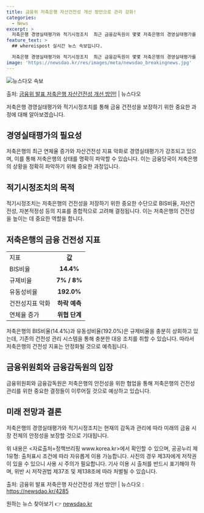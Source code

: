 ```yaml
---
title: 금융위 저축은행 자산건전성 개선 방안으로 관리 강화!
categories:
  - News
excerpt: >
  저축은행 경영실태평가와 적기시정조치  최근 금융감독원이 몇몇 저축은행의 경영실태평가를 통해 자산건전성을 점검…
feature_text: >
  ## whereispost 실시간 뉴스 속보입니다.

  저축은행 경영실태평가와 적기시정조치  최근 금융감독원이 몇몇 저축은행의 경영실태평가를 통해 자산건전성을 점검…
image: 'https://newsdao.kr/res/images/meta/newsdao_breakingnews.jpg'
---
```


![뉴스다오 속보](https://newsdao.kr/res/images/meta/newsdao_breakingnews.jpg)

<p>출처: <a href="https://newsdao.kr/4285" rel="dofollow">금융위 발표 저축은행 자산건전성 개선 방안!</a> | 뉴스다오</p>

<p data-ke-size="size16">저축은행 경영실태평가와 적기시정조치를 통해 금융 건전성을 보장하기 위한 중요한 과정에 대해 알아보겠습니다.</p>

<h2 data-ke-size="size26">경영실태평가의 필요성</h2>

<p data-ke-size="size16">저축은행의 최근 연체율 증가와 자산건전성 지표 악화로 경영실태평가가 강조되고 있으며, 이를 통해 저축은행의 상태를 명확히 파악할 수 있습니다. 이는 금융당국이 저축은행의 상황을 정확히 파악하기 위해 중요한 과정입니다.</p>

<h2 data-ke-size="size26">적기시정조치의 목적</h2>

<p data-ke-size="size16">적기시정조치는 저축은행의 건전성을 저장하기 위한 중요한 수단으로 BIS비율, 자산건전성, 자본적정성 등의 지표를 종합적으로 고려해 결정됩니다. 이는 저축은행의 건전성을 높이는 데 중요한 역할을 합니다.</p>

<h2 data-ke-size="size26">저축은행의 금융 건전성 지표</h2>

<table>
  <tr>
    <td>지표</td>
    <td style="text-align: center; height: 17px;"><b>값</b></td>
  </tr>
  <tr>
    <td>BIS비율</td>
    <td style="text-align: center; height: 17px;"><b>14.4%</b></td>
  </tr>
  <tr>
    <td>규제비율</td>
    <td style="text-align: center; height: 17px;"><b>7% / 8%</b></td>
  </tr>
  <tr>
    <td>유동성비율</td>
    <td style="text-align: center; height: 17px;"><b>192.0%</b></td>
  </tr>
  <tr>
    <td>건전성지표 악화</td>
    <td style="text-align: center; height: 17px;"><b>하락 예측</b></td>
  </tr>
  <tr>
    <td>연체율 증가</td>
    <td style="text-align: center; height: 17px;"><b>위협 단계</b></td>
  </tr>
</table>

<p data-ke-size="size16">저축은행의 BIS비율(14.4%)과 유동성비율(192.0%)은 규제비율을 충분히 상회하고 있는데, 기존의 건전성 관리 시스템을 통해 충분한 대응 조치를 취할 수 있습니다. 따라서 저축은행의 건전성 지표는 안정화될 것으로 예측됩니다.</p>

<h2 data-ke-size="size26">금융위원회와 금융감독원의 입장</h2>

<p data-ke-size="size16">금융위원회와 금융감독원은 저축은행의 안전성을 위한 협업을 통해 저축은행의 건전성 관리를 위한 중요한 결정들이 이루어질 것으로 예상하고 있습니다.</p>

<h2 data-ke-size="size26">미래 전망과 결론</h2>

<p data-ke-size="size16">저축은행의 경영실태평가와 적기시정조치는 현재의 감독과 관리에 따라 미래의 금융 시장 전체의 안정성을 보장할 것으로 기대됩니다.</p>

<p data-ke-size="size16">위 내용은 <자료출처=정책브리핑 www.korea.kr>에서 확인할 수 있으며, 공공누리 제1유형: 출처표시 조건에 따라 자유롭게 이용 가능합니다. 사진의 경우 제3자에게 저작권이 있을 수 있으니 사용 시 주의가 필요합니다. 기사 이용 시 출처를 반드시 표기해야 하며, 위반 시 저작권법 제37조 및 제138조에 따라 처벌될 수 있습니다.</p>

<p data-ke-size="size16">출처: 금융위 발표 저축은행 자산건전성 개선 방안! | 뉴스다오 : <a href="https://newsdao.kr/4285">https://newsdao.kr/4285</a></p> 

원하는 뉴스 찾아보기 👉 <a href="https://newsdao.kr" rel="dofollow">newsdao.kr</a>


